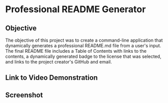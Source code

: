 # Professional README Generator

## Objective

The objective of this project was to create a command-line application that dynamically generates a professional README.md file from a user's input. The final README file includes a Table of Contents with links to the contents, a dynamically generated badge to the license that was selected, and links to the project creator's GitHub and email. 

## Link to Video Demonstration

## Screenshot